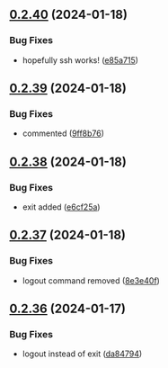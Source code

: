 ## [0.2.40](https://github.com/Energy-Control-no/fleet-flows-autoinstaller/compare/v0.2.39...v0.2.40) (2024-01-18)


### Bug Fixes

* hopefully ssh works! ([e85a715](https://github.com/Energy-Control-no/fleet-flows-autoinstaller/commit/e85a7156f9ec0d3cfc1b2e4d62a81b451ab0a458))



## [0.2.39](https://github.com/Energy-Control-no/fleet-flows-autoinstaller/compare/v0.2.38...v0.2.39) (2024-01-18)


### Bug Fixes

* commented ([9ff8b76](https://github.com/Energy-Control-no/fleet-flows-autoinstaller/commit/9ff8b7683aad5eaa2c1c94544b3a0196fc355cb5))



## [0.2.38](https://github.com/Energy-Control-no/fleet-flows-autoinstaller/compare/v0.2.37...v0.2.38) (2024-01-18)


### Bug Fixes

* exit added ([e6cf25a](https://github.com/Energy-Control-no/fleet-flows-autoinstaller/commit/e6cf25a78c4738342596a8ebad3d909d4d1e2055))



## [0.2.37](https://github.com/Energy-Control-no/fleet-flows-autoinstaller/compare/v0.2.36...v0.2.37) (2024-01-18)


### Bug Fixes

* logout command removed ([8e3e40f](https://github.com/Energy-Control-no/fleet-flows-autoinstaller/commit/8e3e40f4589cdcc8bf9d93ae57aba7d51273af59))



## [0.2.36](https://github.com/Energy-Control-no/fleet-flows-autoinstaller/compare/v0.2.35...v0.2.36) (2024-01-17)


### Bug Fixes

* logout instead of exit ([da84794](https://github.com/Energy-Control-no/fleet-flows-autoinstaller/commit/da84794c02be6a5339624862cf952d2f05ec059d))



